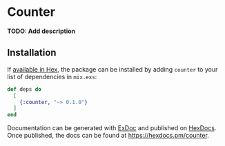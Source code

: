 # Counter

**TODO: Add description**

## Installation

If [available in Hex](https://hex.pm/docs/publish), the package can be installed
by adding `counter` to your list of dependencies in `mix.exs`:

```elixir
def deps do
  [
    {:counter, "~> 0.1.0"}
  ]
end
```

Documentation can be generated with [ExDoc](https://github.com/elixir-lang/ex_doc)
and published on [HexDocs](https://hexdocs.pm). Once published, the docs can
be found at <https://hexdocs.pm/counter>.

